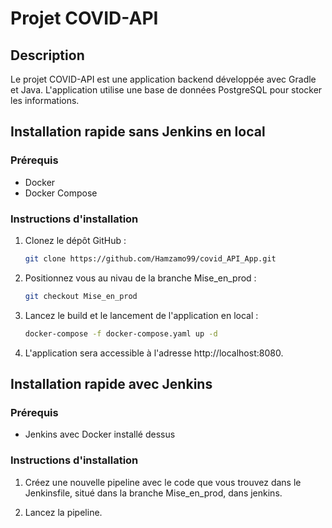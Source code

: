 # Projet COVID-API

## Description
Le projet COVID-API est une application backend développée avec Gradle et Java. L'application utilise une base de données PostgreSQL pour stocker les informations.

## Installation rapide sans Jenkins en local 

### Prérequis
- Docker
- Docker Compose


### Instructions d'installation

1. Clonez le dépôt GitHub :
   ```bash
   git clone https://github.com/Hamzamo99/covid_API_App.git

2. Positionnez vous au nivau de la branche Mise_en_prod :
   ```bash
   git checkout Mise_en_prod

3. Lancez le build et le lancement de l'application en local :
   ```bash
   docker-compose -f docker-compose.yaml up -d

4. L'application sera accessible à l'adresse http://localhost:8080.
   

## Installation rapide avec Jenkins

### Prérequis
- Jenkins avec Docker installé dessus


### Instructions d'installation

1. Créez une nouvelle pipeline avec le code que vous trouvez dans le Jenkinsfile, situé dans la branche Mise_en_prod, dans jenkins.
   
1. Lancez la pipeline.